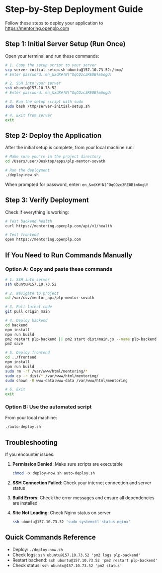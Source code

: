 # Step-by-Step Deployment Guide

Follow these steps to deploy your application to https://mentoring.openplp.com

## Step 1: Initial Server Setup (Run Once)

Open your terminal and run these commands:

```bash
# 1. Copy the setup script to your server
scp server-initial-setup.sh ubuntu@157.10.73.52:/tmp/
# Enter password: en_&xdX#!N(^OqCQzc3RE0B)m6ogU!

# 2. SSH into your server
ssh ubuntu@157.10.73.52
# Enter password: en_&xdX#!N(^OqCQzc3RE0B)m6ogU!

# 3. Run the setup script with sudo
sudo bash /tmp/server-initial-setup.sh

# 4. Exit from server
exit
```

## Step 2: Deploy the Application

After the initial setup is complete, from your local machine run:

```bash
# Make sure you're in the project directory
cd /Users/user/Desktop/apps/plp-mentor-sovath

# Run the deployment
./deploy-now.sh
```

When prompted for password, enter: `en_&xdX#!N(^OqCQzc3RE0B)m6ogU!`

## Step 3: Verify Deployment

Check if everything is working:

```bash
# Test backend health
curl https://mentoring.openplp.com/api/v1/health

# Test frontend
open https://mentoring.openplp.com
```

## If You Need to Run Commands Manually

### Option A: Copy and paste these commands

```bash
# 1. SSH into server
ssh ubuntu@157.10.73.52

# 2. Navigate to project
cd /var/csv/mentor_api/plp-mentor-sovath

# 3. Pull latest code
git pull origin main

# 4. Deploy backend
cd backend
npm install
npm run build
pm2 restart plp-backend || pm2 start dist/main.js --name plp-backend
pm2 save

# 5. Deploy frontend
cd ../frontend
npm install
npm run build
sudo rm -rf /var/www/html/mentoring/*
sudo cp -r dist/* /var/www/html/mentoring/
sudo chown -R www-data:www-data /var/www/html/mentoring

# 6. Exit
exit
```

### Option B: Use the automated script

From your local machine:
```bash
./auto-deploy.sh
```

## Troubleshooting

If you encounter issues:

1. **Permission Denied**: Make sure scripts are executable
   ```bash
   chmod +x deploy-now.sh auto-deploy.sh
   ```

2. **SSH Connection Failed**: Check your internet connection and server status

3. **Build Errors**: Check the error messages and ensure all dependencies are installed

4. **Site Not Loading**: Check Nginx status on server
   ```bash
   ssh ubuntu@157.10.73.52 'sudo systemctl status nginx'
   ```

## Quick Commands Reference

- Deploy: `./deploy-now.sh`
- Check logs: `ssh ubuntu@157.10.73.52 'pm2 logs plp-backend'`
- Restart backend: `ssh ubuntu@157.10.73.52 'pm2 restart plp-backend'`
- Check status: `ssh ubuntu@157.10.73.52 'pm2 status'`